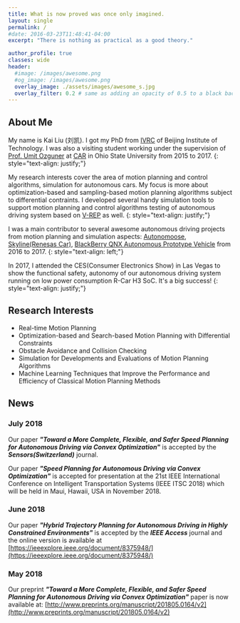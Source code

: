 ```yaml
---
title: What is now proved was once only imagined.
layout: single
permalink: /
#date: 2016-03-23T11:48:41-04:00
excerpt: "There is nothing as practical as a good theory."  

author_profile: true
classes: wide
header:
  #image: /images/awesome.png
  #og_image: /images/awesome.png
  overlay_image: ./assets/images/awesome_s.jpg
  overlay_filter: 0.2 # same as adding an opacity of 0.5 to a black background
---
```

## About Me
My name is Kai Liu (刘凯).  I got my PhD from [IVRC](https://github.com/bit-ivrc)  of Beijing Institute of Technology.
I was also a visiting student working under the supervision of [Prof. Umit Ozguner](https://car.osu.edu/people/ozguner.1) at [CAR](https://car.osu.edu/) in Ohio State University from 2015 to 2017.
{: style="text-align: justify;"}

My research interests cover the area of motion planning and control algorithms, simulation for autonomous cars. My focus is more about optimization-based and sampling-based motion planning algorithms subject to differential contraints.
I developed several handy simulation tools to support motion planning and control algorithms testing of autonomous driving system based on [V-REP](http://www.coppeliarobotics.com/) as well.
{: style="text-align: justify;"}


I was a main contributor to several awesome autonomous driving projects from motion planning and simulation aspects: [Autonomoose](http://www.autonomoose.net/), [Skyline(Renesas Car)](https://www.renesas.com/en-us/about/press-center/news/2017/news201701042.html), [BlackBerry QNX Autonomous Prototype Vehicle](https://www.youtube.com/watch?v=xAjntsc8MR0) from 2016 to 2017.
{: style="text-align: left;"}


In 2017, I attended the CES(Consumer Electronics Show) in Las Vegas to show the functional safety, autonomy of our autonomous driving system running on low power consumption R-Car H3 SoC. It's a big success!
{: style="text-align: justify;"}

## Research Interests
* Real-time Motion Planning
* Optimization-based and Search-based Motion Planning with Differential Constraints
* Obstacle Avoidance and Collision Checking
* Simulation for Developments and Evaluations of Motion Planning Algorithms
* Machine Learning Techniques that Improve the Performance and Efficiency of Classical Motion Planning Methods


## News  
### July 2018  
Our paper ***"Toward a More Complete, Flexible, and Safer Speed Planning for Autonomous Driving via Convex Optimization"*** is accepted by the ***Sensors(Switzerland)***  journal.

Our paper ***"Speed Planning for Autonomous Driving via Convex Optimization"*** is accepted
for presentation at the 21st IEEE International Conference on Intelligent Transportation Systems (IEEE ITSC 2018) which will be held in Maui,
Hawaii, USA in November 2018.

### June 2018
Our paper ***"Hybrid Trajectory Planning for Autonomous Driving in Highly Constrained Environments"*** is accepted by the ***IEEE Access*** journal and the online version is available at [https://ieeexplore.ieee.org/document/8375948/](https://ieeexplore.ieee.org/document/8375948/)

### May 2018
Our preprint ***"Toward a More Complete, Flexible, and Safer Speed Planning for Autonomous Driving via Convex Optimization"*** paper is now available at:
[http://www.preprints.org/manuscript/201805.0164/v2](http://www.preprints.org/manuscript/201805.0164/v2)
